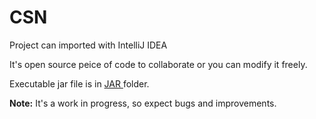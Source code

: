 # CSN
Project can imported with IntelliJ IDEA 

It's open source peice of code to collaborate or you can modify it freely.

Executable jar file is in <a href="https://github.com/aravinu19/CSN/tree/master/jar"> JAR </a> folder.

<b>Note:</b> It's a work in progress, so expect bugs and improvements.
